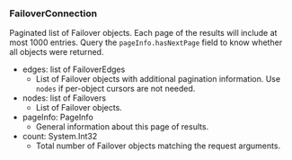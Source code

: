 ### FailoverConnection
Paginated list of Failover objects. Each page of the results will include at most 1000 entries. Query the `pageInfo.hasNextPage` field to know whether all objects were returned.

- edges: list of FailoverEdges
  - List of Failover objects with additional pagination information. Use `nodes` if per-object cursors are not needed.
- nodes: list of Failovers
  - List of Failover objects.
- pageInfo: PageInfo
  - General information about this page of results.
- count: System.Int32
  - Total number of Failover objects matching the request arguments.
